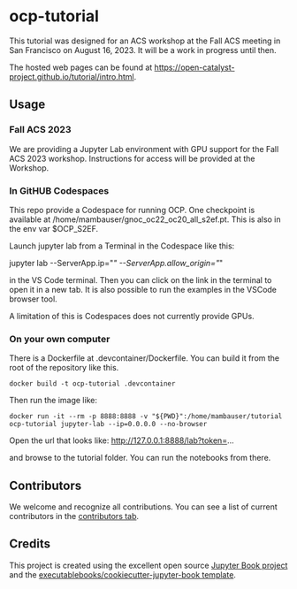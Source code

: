 # ocp-tutorial

This tutorial was designed for an ACS workshop at the Fall ACS meeting in San Francisco on August 16, 2023. It will be a work in progress until then.

The hosted web pages can be found at https://open-catalyst-project.github.io/tutorial/intro.html.

## Usage

### Fall ACS 2023

We are providing a Jupyter Lab environment with GPU support for the Fall ACS  2023 workshop. Instructions for access will be provided at the Workshop.

### In GitHUB Codespaces

This repo provide a Codespace for running OCP. One checkpoint is available at /home/mambauser/gnoc_oc22_oc20_all_s2ef.pt. This is also in the env var $OCP_S2EF.

Launch jupyter lab from a Terminal in the Codespace like this:

jupyter lab --ServerApp.ip="*" --ServerApp.allow_origin="*"

in the VS Code terminal. Then you can click on the link in the terminal to open it in a new tab. It is also possible to run the examples in the VSCode browser tool.

A limitation of this is Codespaces does not currently provide GPUs. 

### On your own computer

There is a Dockerfile at .devcontainer/Dockerfile. You can build it from the root of the repository like this.

`docker build -t ocp-tutorial .devcontainer`

Then run the image like:

`docker run -it --rm -p 8888:8888 -v "${PWD}":/home/mambauser/tutorial ocp-tutorial jupyter-lab --ip=0.0.0.0 --no-browser`

Open the url that looks like: http://127.0.0.1:8888/lab?token=...

and browse to the tutorial folder. You can run the notebooks from there.


## Contributors

We welcome and recognize all contributions. You can see a list of current contributors in the [contributors tab](https://github.com/Open-Catalyst-Project/tutorial/graphs/contributors).

## Credits

This project is created using the excellent open source [Jupyter Book project](https://jupyterbook.org/) and the [executablebooks/cookiecutter-jupyter-book template](https://github.com/executablebooks/cookiecutter-jupyter-book).
